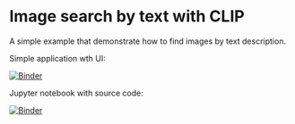 # Image search by text with CLIP

A simple example that demonstrate how to find images by text description.

Simple application wth UI:

[![Binder](https://mybinder.org/badge_logo.svg)](https://mybinder.org/v2/gh/KernelA/clip-text-search.git/develop?urlpath=%2Fvoila%2Frender%2Fimage_search.ipynb)

Jupyter notebook with source code:

[![Binder](https://mybinder.org/badge_logo.svg)](https://mybinder.org/v2/gh/KernelA/clip-text-search.git/develop?labpath=image_search.ipynb)

